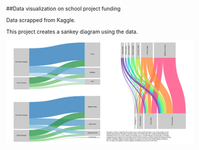 ##Data visualization on school project funding

Data scrapped from Kaggle. 

This project creates a sankey diagram using the data.

![alt text](https://github.com/mskim3494/ProjectSuccessVis/blob/master/final_product.png)
